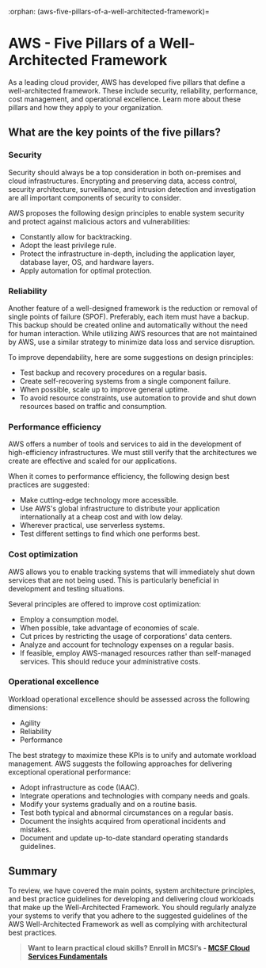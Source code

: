 :orphan:
(aws-five-pillars-of-a-well-architected-framework)=
# AWS - Five Pillars of a Well-Architected Framework 
 

As a leading cloud provider, AWS has developed five pillars that define a well-architected framework. These include security, reliability, performance, cost management, and operational excellence. Learn more about these pillars and how they apply to your organization.

## What are the key points of the five pillars?

### Security

Security should always be a top consideration in both on-premises and cloud infrastructures. Encrypting and preserving data, access control, security architecture, surveillance, and intrusion detection and investigation are all important components of security to consider.

AWS proposes the following design principles to enable system security and protect against malicious actors and vulnerabilities:

- Constantly allow for backtracking.
- Adopt the least privilege rule.
- Protect the infrastructure in-depth, including the application layer, database layer, OS, and hardware layers.
- Apply automation for optimal protection.

### Reliability

Another feature of a well-designed framework is the reduction or removal of single points of failure (SPOF). Preferably, each item must have a backup. This backup should be created online and automatically without the need for human interaction.
While utilizing AWS resources that are not maintained by AWS, use a similar strategy to minimize data loss and service disruption.

To improve dependability, here are some suggestions on design principles:

- Test backup and recovery procedures on a regular basis.
- Create self-recovering systems from a single component failure.
- When possible, scale up to improve general uptime.
- To avoid resource constraints, use automation to provide and shut down resources based on traffic and consumption.

### Performance efficiency

AWS offers a number of tools and services to aid in the development of high-efficiency infrastructures. We must still verify that the architectures we create are effective and scaled for our applications.

When it comes to performance efficiency, the following design best practices are suggested:

- Make cutting-edge technology more accessible.
- Use AWS's global infrastructure to distribute your application internationally at a cheap cost and with low delay.
- Wherever practical, use serverless systems.
- Test different settings to find which one performs best.

### Cost optimization

AWS allows you to enable tracking systems that will immediately shut down services that are not being used. This is particularly beneficial in development and testing situations.

Several principles are offered to improve cost optimization:

- Employ a consumption model.
- When possible, take advantage of economies of scale.
- Cut prices by restricting the usage of corporations' data centers.
- Analyze and account for technology expenses on a regular basis.
- If feasible, employ AWS-managed resources rather than self-managed services. This should reduce your administrative costs.

### Operational excellence

Workload operational excellence should be assessed across the following dimensions:

- Agility
- Reliability
- Performance

The best strategy to maximize these KPIs is to unify and automate workload management. AWS suggests the following approaches for delivering exceptional operational performance:

- Adopt infrastructure as code (IAAC).
- Integrate operations and technologies with company needs and goals.
- Modify your systems gradually and on a routine basis.
- Test both typical and abnormal circumstances on a regular basis.
- Document the insights acquired from operational incidents and mistakes.
- Document and update up-to-date standard operating standards guidelines.

## Summary

To review, we have covered the main points, system architecture principles, and best practice guidelines for developing and delivering cloud workloads that make up the Well-Architected Framework. You should regularly analyze your systems to verify that you adhere to the suggested guidelines of the AWS Well-Architected Framework as well as complying with architectural best practices.

> **Want to learn practical cloud skills? Enroll in MCSI’s - [MCSF Cloud Services Fundamentals ](https://www.mosse-institute.com/certifications/mcsf-cloud-services-fundamentals.html)**